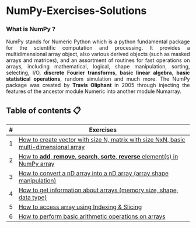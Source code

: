 # NumPy-Exercises-Solutions

### What is NumPy ?
<p align="justify">
NumPy stands for Numeric Python which is a python fundamental package for the scientific computation and processing. It provides a multidimensional array object, also various derived objects (such as masked arrays and matrices), and an assortment of routines for fast operations on arrays, including mathematical, logical, shape manipulation, sorting, selecting, I/O, <b>discrete Fourier transforms</b>, <b>basic linear algebra</b>, <b>basic statistical operations</b>, random simulation and much more. The NumPy package was created by <b>Travis Oliphant</b> in 2005 through injecting the features of the ancestor module Numeric into another module Numarray. 
</p>


## Table of contents 📋

|   # |     Exercises    |
| --- | ---------------- |
|  1  | [How to create vector with size N, matrix with size NxN, basic multi-dimensional array]() |
|  2  | [How to <b>add</b>, <b>remove</b>, <b>search</b>, <b>sorte</b>, <b>reverse</b> element(s) in NumPy array]() |
|  3  | [How to convert a nD array into a nD array (array shape manipulation)]() | 
|  4  | [How to get information about arrays (memory size, shape, data type)]() | 
|  5  | [How to access array using Indexing & Slicing]() | 
|  6  | [How to perform basic arithmetic operations on arrays]() | 

<!--
How to reverse a nD array (first element becomes last)
How to sorte elements of NumPy array
How to create an array from existing data
How to perform basic arithmetic operations on arrays
-->


